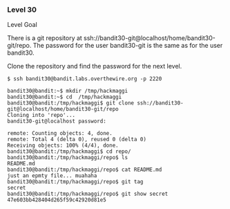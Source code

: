 ### Level 30

Level Goal

There is a git repository at ssh://bandit30-git@localhost/home/bandit30-git/repo. The password 
for the user bandit30-git is the same as for the user bandit30.

Clone the repository and find the password for the next level.



```
$ ssh bandit30@bandit.labs.overthewire.org -p 2220
```

```
bandit30@bandit:~$ mkdir /tmp/hackmaggi
bandit30@bandit:~$ cd  /tmp/hackmaggi
bandit30@bandit:/tmp/hackmaggi$ git clone ssh://bandit30-git@localhost/home/bandit30-git/repo
Cloning into 'repo'...
bandit30-git@localhost password: 

remote: Counting objects: 4, done.
remote: Total 4 (delta 0), reused 0 (delta 0)
Receiving objects: 100% (4/4), done.
bandit30@bandit:/tmp/hackmaggi$ cd repo/
bandit30@bandit:/tmp/hackmaggi/repo$ ls
README.md
bandit30@bandit:/tmp/hackmaggi/repo$ cat README.md 
just an epmty file... muahaha
bandit30@bandit:/tmp/hackmaggi/repo$ git tag
secret
bandit30@bandit:/tmp/hackmaggi/repo$ git show secret
47e603bb428404d265f59c42920d81e5
```